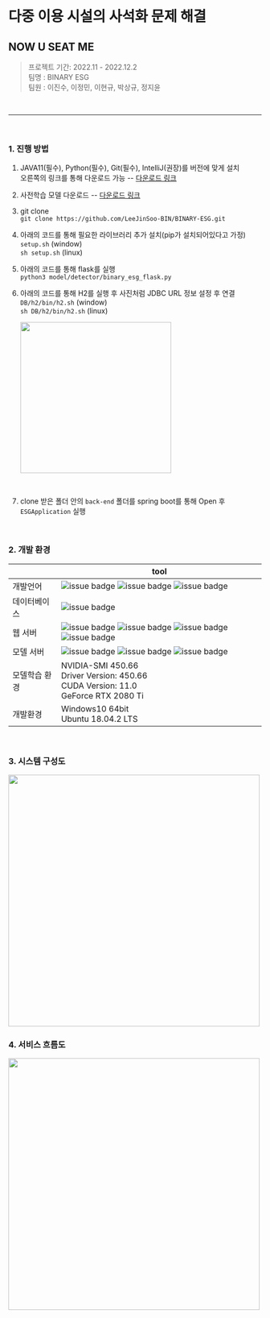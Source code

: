 # 다중 이용 시설의 사석화 문제 해결

## NOW U SEAT ME

>  프로젝트 기간: 2022.11 - 2022.12.2<br>
> 팀명 : BINARY ESG <br>
> 팀원 : 이진수, 이정민, 이현규, 박상규, 정지윤

<br>

--------

<br>

### 1. 진행 방법
 
1. JAVA11(필수), Python(필수), Git(필수), IntelliJ(권장)를 버전에 맞게 설치<br>
오른쪽의 링크를 통해 다운로드 가능 --
[다운로드 링크](https://drive.google.com/drive/folders/1oitvIpHet7atcvQY0g3Xx4U4xmP1Xmzh?usp=share_link)

2. 사전학습 모델 다운로드 --
[다운로드 링크](https://drive.google.com/file/d/1Bz1a2DGd0IfnLQquAkWJBorITRpq3xbs/view?usp=share_link)

3. git clone <br>
```git clone https://github.com/LeeJinSoo-BIN/BINARY-ESG.git```

4. 아래의 코드를 통해 필요한 라이브러리 추가 설치(pip가 설치되어있다고 가정)<br>
```setup.sh``` (window)<br>
 ```sh setup.sh``` (linux)

5. 아래의 코드를 통해 flask를 실행 <br>
```python3 model/detector/binary_esg_flask.py```

6. 아래의 코드를 통해 H2를 실행 후 사진처럼 JDBC URL 정보 설정 후 연결 <br>
```DB/h2/bin/h2.sh``` (window)<br>
 ```sh DB/h2/bin/h2.sh``` (linux)

	<img src="DB/h2_info.png" width="300"/>
<br>

7. clone 받은 폴더 안의 ```back-end``` 폴더를 spring boot를 통해 Open 후 ```ESGApplication``` 실행

<br>


### 2. 개발 환경 

|| tool |
| ------ | ------ |
| 개발언어 | ![issue badge](https://img.shields.io/badge/Java-11-blue.svg) ![issue badge](https://img.shields.io/badge/javascript-blue.svg) ![issue badge](https://img.shields.io/badge/python-3-blue.svg) |
| 데이터베이스 | ![issue badge](https://img.shields.io/badge/H2-1.4.200-lightgrey.svg) |
| 웹 서버 | ![issue badge](https://img.shields.io/badge/Spring%20Framework-2.7.5-green.svg) ![issue badge](https://img.shields.io/badge/thymeleaf-gray.svg) ![issue badge](https://img.shields.io/badge/jQuery-gray.svg) ![issue badge](https://img.shields.io/badge/Bootstrap-gray.svg)  |
| 모델 서버 | ![issue badge](https://img.shields.io/badge/mmdetection-2.25.2-green.svg) ![issue badge](https://img.shields.io/badge/torch-1.13.0+cu117-green.svg) ![issue badge](https://img.shields.io/badge/Flask-gray.svg)|
| 모델학습 환경 | NVIDIA-SMI 450.66 <br> Driver Version: 450.66 <br> CUDA Version: 11.0 <br> GeForce RTX 2080 Ti |
| 개발환경 | Windows10 64bit <br> Ubuntu 18.04.2 LTS |



<br>

### 3. 시스템 구성도

<img src="https://github.com/LeeJinSoo-BIN/BINARY-ESG/blob/main/meeting_notes/image/%E1%84%89%E1%85%B5%E1%84%89%E1%85%B3%E1%84%90%E1%85%A6%E1%86%B7_%E1%84%80%E1%85%AE%E1%84%89%E1%85%A5%E1%86%BC%E1%84%83%E1%85%A9.png" width="500"/>

<br>

### 4. 서비스 흐름도

<img src="https://github.com/LeeJinSoo-BIN/BINARY-ESG/blob/main/meeting_notes/image/%E1%84%89%E1%85%A5%E1%84%87%E1%85%B5%E1%84%89%E1%85%B3_%E1%84%92%E1%85%B3%E1%84%85%E1%85%B3%E1%86%B7%E1%84%83%E1%85%A9.png" width="500"/>
